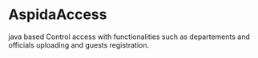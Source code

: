 # AspidaAccess
java based Control access with functionalities such as departements and officials uploading and guests registration. 

